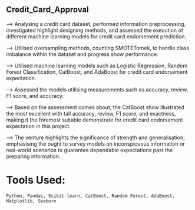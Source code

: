 ## Credit_Card_Approval

--> Analysing a credit card dataset, performed information preprocessing, investigated highlight designing methods, and assessed the execution of different machine learning models for credit card endorsement prediction. 

--> Utilised oversampling methods, counting SMOTETomek, to handle class imbalance within the dataset and progress show performance. 

--> Utilised machine learning models such as Logistic Regression, Random Forest Classification, CatBoost, and AdaBoost for credit card endorsement expectation.

--> Assessed the models utilising measurements such as accuracy, review, F1 score, and accuracy. 

--> Based on the assessment comes about, the CatBoost show illustrated the most excellent with tall accuracy, review, F1 score, and exactness, making it the foremost suitable demonstrate for credit card endorsement expectation in this project.

--> The venture highlights the significance of strength and generalisation, emphasising the ought to survey models on inconspicuous information or real-world scenarios to guarantee dependable expectations past the
preparing information.


# Tools Used: 
    Python, Pandas, Scikit-learn, CatBoost, Random Forest, AdaBoost, Matplotlib, Seaborn
